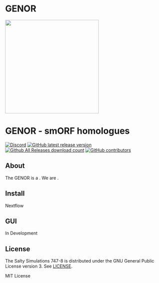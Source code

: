 # GENOR



 <img src="https://www.cabd.es/uploaded_files/image/Imagen%20molona%20Couso2.jpg" width="300" />

 #  GENOR - smORF homologues

 [![Discord](https://img.shields.io/discord/698720578055700650?label=&logo=discord&logoColor=ffffff&color=7389D8&labelColor=6A7EC2&style=flat-square)](https://discord.gg/XXXXX)
 [![GitHub latest release version](https://img.shields.io/github/v/release/saltysimulations/salty-747.svg?style=flat)](https://github.com/XXXXXXX)
 [![Github All Releases download count](https://img.shields.io/github/downloads/XXXXX)](https://github.com/XXXXXX)
 [![GitHub contributors](https://img.shields.io/github/contributors/XXXXXXt)](https://github.com/XXXXXXX)


 ## About
 The GENOR is a . We are .

 ## Install

 Nextflow

 ## GUI

 In Development

 ## License
 The Salty Simulations 747-8 is distributed under the GNU General Public License version 3. See [LICENSE](https://github.com/saltysimulations/salty-747/blob/master/LICENSE).

MIT License
